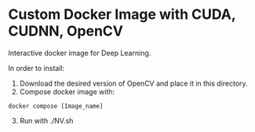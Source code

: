 # Custom Docker Image with CUDA, CUDNN, OpenCV

Interactive docker image for Deep Learning. 

In order to install:
1. Download the desired version of OpenCV and place it in this directory.
2. Compose docker image with:

```
docker compose [Image_name]
```

3. Run with ./NV.sh
